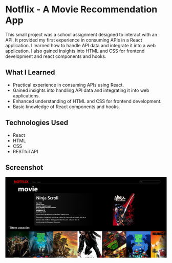 # Notflix - A Movie Recommendation App

This small project was a school assignment designed to interact with an API. It provided my first experience in consuming APIs in a React application. I learned how to handle API data and integrate it into a web application. I also gained insights into HTML and CSS for frontend development and react components and hooks.

## What I Learned

- Practical experience in consuming APIs using React.
- Gained insights into handling API data and integrating it into web applications.
- Enhanced understanding of HTML and CSS for frontend development.
- Basic knowledge of React components and hooks.

## Technologies Used

- React
- HTML
- CSS
- RESTful API

## Screenshot

![Screenshot](./capture-ecran/capture-ecran.png)
